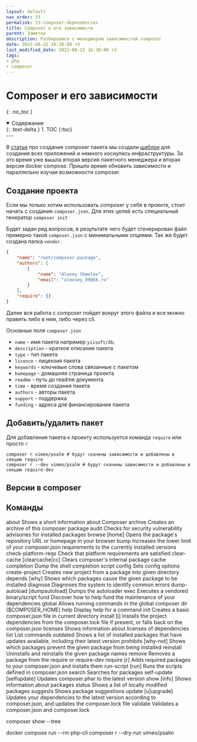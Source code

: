 ```yaml
---
layout: default
nav_order: 33
permalink: 33-composer-dependencies
title: Composer и его зависимости
parent: Заметки
description: Разбираемся с менеджером зависимостей composer
date: 2022-08-22 16:30:00 +3
last_modified_date: 2022-08-22 16:30:00 +3
tags:
- php
- composer
---
```


# Composer и его зависимости
{: .no_toc }

<details open markdown="block">
  <summary>
    Содержание
  </summary>
  {: .text-delta }
1. TOC
{:toc}
</details>
---

В [статье](https://lexusalex.ru/14-create-composer-package) про создание composer пакета мы создали
[шаблон](https://github.com/LexusAlex/composer-package) для создания всех приложений и немного коснулись инфраструктуры. За это время уже вышла вторая версия пакетного
менеджера и вторая версия docker compose. Пришло время обновить зависимости и параллельно изучая возможности composer.


## Создание проекта

Если мы только хотим использовать composer у себя в проекте, стоит начать с создания `composer.json`. Для этих целей
есть специальный генератор `composer init`

Будет задан ряд вопросов, в результате чего будет сгенерирован файл примерно такой `composer.json` с минимальными опциями.
Так же будет создана папка `vendor`.

```json
{
    "name": "root/composer-package",
    "authors": [
        {
            "name": "Alexey Shmelev",
            "email": "alexsey_89@bk.ru"
        }
    ],
    "require": {}
}
```

Далее вся работа с composer пойдет вокруг этого файла и все можно править либо в нем, либо через cli.

Основные поля `composer.json`

- `name` - имя пакета например `yiisoft/db`.
- `description` - краткое описание пакета
- `type` - тип пакета
- `licence` - лицензия пакета
- `keywords` - ключевые слова связанные с пакетом
- `homepage` - домашняя страница проекта
- `readme` - путь до readme документа
- `time` - время создания пакета
- `authors` - авторы пакета
- `support` - поддержка
- `funding` - адреса для финансирования пакета


## Добавить/удалить пакет

Для добавления пакета к проекту используется команда `require` или просто `r`

```shell
composer r vimeo/psalm # будут скачены зависимости и добавлены в секцию require
composer r --dev vimeo/psalm # будут скачены зависимости и добавлены в секцию require-dev

```


## Версии в composer

## Команды



about                Shows a short information about Composer
archive              Creates an archive of this composer package
audit                Checks for security vulnerability advisories for installed packages
browse               [home] Opens the package's repository URL or homepage in your browser
bump                 Increases the lower limit of your composer.json requirements to the currently installed versions
check-platform-reqs  Check that platform requirements are satisfied
clear-cache          [clearcache|cc] Clears composer's internal package cache
completion           Dump the shell completion script
config               Sets config options
create-project       Creates new project from a package into given directory
depends              [why] Shows which packages cause the given package to be installed
diagnose             Diagnoses the system to identify common errors
dump-autoload        [dumpautoload] Dumps the autoloader
exec                 Executes a vendored binary/script
fund                 Discover how to help fund the maintenance of your dependencies
global               Allows running commands in the global composer dir ($COMPOSER_HOME)
help                 Display help for a command
init                 Creates a basic composer.json file in current directory
install              [i] Installs the project dependencies from the composer.lock file if present, or falls back on the composer.json
licenses             Shows information about licenses of dependencies
list                 List commands
outdated             Shows a list of installed packages that have updates available, including their latest version
prohibits            [why-not] Shows which packages prevent the given package from being installed
reinstall            Uninstalls and reinstalls the given package names
remove               Removes a package from the require or require-dev
require              [r] Adds required packages to your composer.json and installs them
run-script           [run] Runs the scripts defined in composer.json
search               Searches for packages
self-update          [selfupdate] Updates composer.phar to the latest version
show                 [info] Shows information about packages
status               Shows a list of locally modified packages
suggests             Shows package suggestions
update               [u|upgrade] Updates your dependencies to the latest version according to composer.json, and updates the composer.lock file
validate             Validates a composer.json and composer.lock

composer show --tree

docker compose run --rm php-cli composer r --dry-run vimeo/psalm




